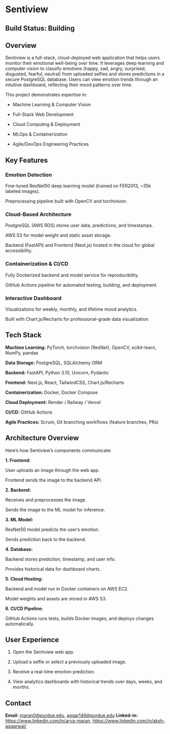 # Sentiview
## Build Status: Building

## Overview

Sentiview is a full-stack, cloud-deployed web application that helps users monitor their emotional well-being over time. It leverages deep learning and computer vision to classify emotions (happy, sad, angry, surprised, disgusted, fearful, neutral) from uploaded selfies and stores predictions in a secure PostgreSQL database. Users can view emotion trends through an intuitive dashboard, reflecting their mood patterns over time.

This project demonstrates expertise in:

 - Machine Learning & Computer Vision

 - Full-Stack Web Development

 - Cloud Computing & Deployment

 - MLOps & Containerization

 - Agile/DevOps Engineering Practices

## Key Features
### Emotion Detection

Fine-tuned ResNet50 deep learning model (trained on FER2013, ~35k labeled images).

Preprocessing pipeline built with OpenCV and torchvision.

### Cloud-Based Architecture

PostgreSQL (AWS RDS) stores user data, predictions, and timestamps.

AWS S3 for model weight and static asset storage.

Backend (FastAPI) and Frontend (Next.js) hosted in the cloud for global accessibility.

### Containerization & CI/CD

Fully Dockerized backend and model service for reproducibility.

GitHub Actions pipeline for automated testing, building, and deployment.

### Interactive Dashboard

Visualizations for weekly, monthly, and lifetime mood analytics.

Built with Chart.js/Recharts for professional-grade data visualization.

## Tech Stack

**Machine Learning:**	PyTorch, torchvision (ResNet), OpenCV, scikit-learn, NumPy, pandas

**Data Storage:** PostgreSQL, SQLAlchemy ORM

**Backend:**	FastAPI, Python 3.10, Uvicorn, Pydantic

**Frontend:**	Next.js, React, TailwindCSS, Chart.js/Recharts

**Containerization:**	Docker, Docker Compose

**Cloud Deployment:**	Render / Railway / Vercel

**CI/CD:**	GitHub Actions

**Agile Practices:**	Scrum, Git branching workflows (feature branches, PRs)


## Architecture Overview

Here’s how Sentiview’s components communicate:

**1. Frontend:**

User uploads an image through the web app.

Frontend sends the image to the backend API.

**2. Backend:**

Receives and preprocesses the image.

Sends the image to the ML model for inference.

**3. ML Model:**

ResNet50 model predicts the user’s emotion.

Sends prediction back to the backend.

**4. Database:**

Backend stores prediction, timestamp, and user info.

Provides historical data for dashboard charts.

**5. Cloud Hosting:**

Backend and model run in Docker containers on AWS EC2.

Model weights and assets are stored in AWS S3.

**6. CI/CD Pipeline:**

GitHub Actions runs tests, builds Docker images, and deploys changes automatically.

## User Experience

1. Open the Sentiview web app.

2. Upload a selfie or select a previously uploaded image.

3. Receive a real-time emotion prediction.

4. View analytics dashboards with historical trends over days, weeks, and months.

## Contact

**Email:** maran0@purdue.edu, aggar149@purdue.edu
**Linked-in:** https://www.linkedin.com/in/arya-maran, https://www.linkedin.com/in/aksh-aggarwal/